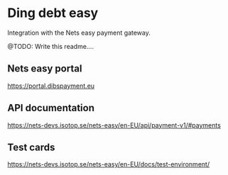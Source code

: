 # Ding debt easy
Integration with the Nets easy payment gateway.

@TODO: Write this readme....

## Nets easy portal
https://portal.dibspayment.eu

## API documentation
https://nets-devs.isotop.se/nets-easy/en-EU/api/payment-v1/#payments

## Test cards
https://nets-devs.isotop.se/nets-easy/en-EU/docs/test-environment/
